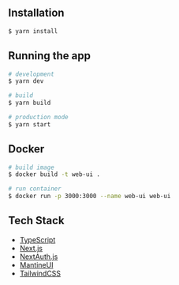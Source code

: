 ## Installation

```bash
$ yarn install
```

## Running the app

```bash
# development
$ yarn dev

# build
$ yarn build

# production mode
$ yarn start
```

## Docker

```bash
# build image
$ docker build -t web-ui .

# run container
$ docker run -p 3000:3000 --name web-ui web-ui

```

## Tech Stack

- [TypeScript](https://www.typescriptlang.org/)
- [Next.js](https://nextjs.org/)
- [NextAuth.js](https://next-auth.js.org/)
- [MantineUI](https://mantine.dev/)
- [TailwindCSS](https://tailwindcss.com/)
